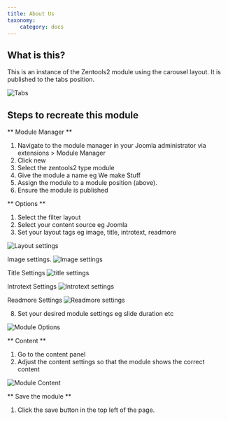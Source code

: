 ```yaml
---
title: About Us
taxonomy:
    category: docs
---
```



## What is this?
This is an instance of the Zentools2 module using the carousel layout. It is published to the tabs position.

![Tabs](/images/tabs/carousel.jpg)


## Steps to recreate this module


** Module Manager **
1. Navigate to the module manager in your Joomla administrator via extensions > Module Manager
2. Click new
3. Select the zentools2 type module
4. Give the module a name  eg We make Stuff
5. Assign the module to a module position (above).
6. Ensure the module is published


** Options **
1. Select the filter layout
2. Select your content source eg Joomla 
3. Set your layout tags eg image, title, introtext, readmore

![Layout settings](/images/tabs/layout-about.png)


Image settings.
![Image settings](/images/tabs/image-about.png)

Title Settings
![title settings](/images/tabs/title-about.png)

Introtext Settings
![Introtext settings](/images/tabs/introtext-about.png)

Readmore Settings
![Readmore settings](/images/tabs/readmore-about.png)

8. Set your desired module settings eg slide duration etc

![Module Options](/images/tabs/options-about.png)

** Content **
1. Go to the content panel
2. Adjust the content settings so that the module shows the correct content

![Module Content](/images/tabs/content-about.png)

** Save the module **
1. Click the save button in the top left of the page.